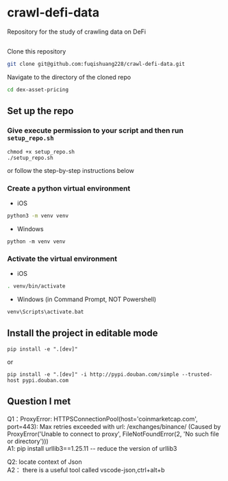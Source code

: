 # crawl-defi-data
Repository for the study of crawling data on DeFi

## 
Clone this repository

```bash
git clone git@github.com:fuqishuang228/crawl-defi-data.git
```

Navigate to the directory of the cloned repo

```bash
cd dex-asset-pricing
```

## Set up the repo

### Give execute permission to your script and then run `setup_repo.sh`

```
chmod +x setup_repo.sh
./setup_repo.sh
```

or follow the step-by-step instructions below

### Create a python virtual environment

- iOS

```zsh
python3 -m venv venv
```

- Windows

```
python -m venv venv
```

### Activate the virtual environment

- iOS

```zsh
. venv/bin/activate
```

- Windows (in Command Prompt, NOT Powershell)

```zsh
venv\Scripts\activate.bat
```

## Install the project in editable mode

```
pip install -e ".[dev]"
```
or 

```
pip install -e ".[dev]" -i http://pypi.douban.com/simple --trusted-host pypi.douban.com
```
## Question I met
Q1：ProxyError: HTTPSConnectionPool(host='coinmarketcap.com', port=443): Max retries exceeded with url: /exchanges/binance/ (Caused by ProxyError('Unable to connect to proxy', FileNotFoundError(2, 'No such file or directory')))\
A1: pip install urllib3==1.25.11 -- reduce the version of urllib3

Q2: locate context of Json\
A2： there is a useful tool called vscode-json,ctrl+alt+b